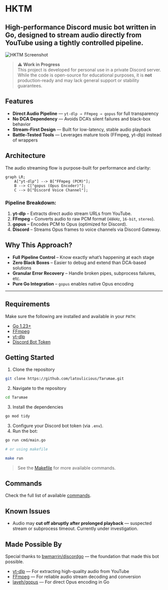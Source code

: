 # HKTM

High-performance Discord music bot written in Go, designed to stream audio directly from YouTube using a tightly controlled pipeline.
---

![HKTM Screenshot](https://cdn.discordapp.com/attachments/1119291447926075412/1402487517567127683/image.png?ex=689417c9&is=6892c649&hm=5b6a2888791c0ffd2ba614f509c310cefdd2186ef6e95abc3393d3392e166d7c&)

> ⚠️ **Work in Progress**  
> This project is developed for personal use in a private Discord server. While the code is open-source for educational purposes, it is **not** production-ready and may lack general support or stability guarantees.


## Features

- **Direct Audio Pipeline** — `yt-dlp → FFmpeg → gopus` for full transparency
- **No DCA Dependency** — Avoids DCA’s silent failures and black-box behavior
- **Stream-First Design** — Built for low-latency, stable audio playback
- **Battle-Tested Tools** — Leverages mature tools (FFmpeg, yt-dlp) instead of wrappers


## Architecture

The audio streaming flow is purpose-built for performance and clarity:

```mermaid
graph LR;
    A["yt-dlp"] --> B["FFmpeg (PCM)"];
    B --> C["gopus (Opus Encoder)"];
    C --> D["Discord Voice Channel"];
```

### Pipeline Breakdown:

1. **yt-dlp** – Extracts direct audio stream URLs from YouTube.
2. **FFmpeg** – Converts audio to raw PCM format (`48kHz`, `16-bit`, `stereo`).
3. **gopus** – Encodes PCM to Opus (optimized for Discord).
4. **Discord** – Streams Opus frames to voice channels via Discord Gateway.


## Why This Approach?

- **Full Pipeline Control** – Know exactly what’s happening at each stage
- **Zero Black Boxes** – Easier to debug and extend than DCA-based solutions
- **Granular Error Recovery** – Handle broken pipes, subprocess failures, etc.
- **Pure Go Integration** – `gopus` enables native Opus encoding

---

## Requirements

Make sure the following are installed and available in your `PATH`:

- [Go 1.23+](https://go.dev/dl/)
- [FFmpeg](https://ffmpeg.org/)
- [yt-dlp](https://github.com/yt-dlp/yt-dlp)
- [Discord Bot Token](https://discord.com/developers/applications)


## Getting Started

1. Clone the repository
```bash
git clone https://github.com/latoulicious/Tarumae.git
```
2. Navigate to the repository
```bash
cd Tarumae
```
3. Install the dependencies
```bash
go mod tidy
```
3. Configure your Discord bot token (via `.env`).
4. Run the bot:

```bash
go run cmd/main.go 

# or using makefile 

make run
```
> See the [Makefile](https://github.com/latoulicious/Tarumae/blob/main/Makefile) for more available commands.

## Commands

Check the full list of available [commands](https://github.com/latoulicious/HKTM/blob/main/internal/handlers/README.md).


## Known Issues

- Audio may **cut off abruptly after prolonged playback** — suspected stream or subprocess timeout. Currently under investigation.

## Made Possible By

Special thanks to [bwmarrin/discordgo](https://github.com/bwmarrin/discordgo) — the foundation that made this bot possible.

- [yt-dlp](https://github.com/yt-dlp/yt-dlp) — For extracting high-quality audio from YouTube
- [FFmpeg](https://ffmpeg.org/) — For reliable audio stream decoding and conversion
- [layeh/gopus](https://github.com/layeh/gopus) — For direct Opus encoding in Go
